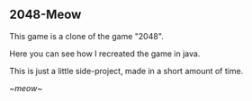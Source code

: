 ## 2048-Meow
This game is a clone of the game "2048".

Here you can see how I recreated the game in java.

This is just a little side-project, made in a short amount of time.

*~meow~*